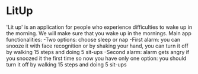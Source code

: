 # LitUp
'Lit up' is an application for people who experience difficulties to wake up in the morning. We will make sure that you wake up in the mornings. 
Main app functionalities:
-Two options: choose sleep or nap
-First alarm: you can snooze it with face recognition or by shaking your hand, you can turn it off by walking 15 steps and doing 5 sit-ups
-Second alarm: alarm gets angry if you snoozed it the first time so now you have only one option: you should turn it off by walking 15 steps and doing 5 sit-ups 
